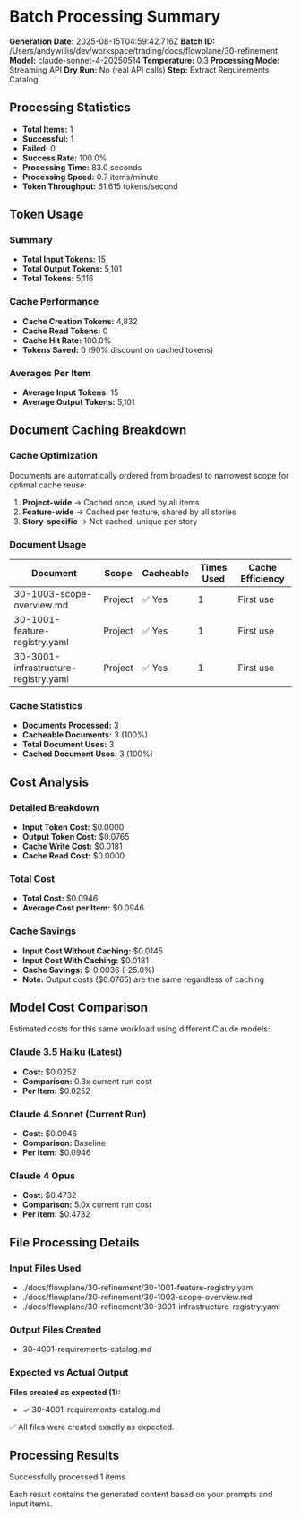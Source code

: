 # Batch Processing Summary

**Generation Date:** 2025-08-15T04:59:42.716Z
**Batch ID:** /Users/andywillis/dev/workspace/trading/docs/flowplane/30-refinement
**Model:** claude-sonnet-4-20250514
**Temperature:** 0.3
**Processing Mode:** Streaming API
**Dry Run:** No (real API calls)
**Step:** Extract Requirements Catalog

## Processing Statistics

- **Total Items:** 1
- **Successful:** 1
- **Failed:** 0
- **Success Rate:** 100.0%
- **Processing Time:** 83.0 seconds
- **Processing Speed:** 0.7 items/minute
- **Token Throughput:** 61.615 tokens/second

## Token Usage

### Summary
- **Total Input Tokens:** 15
- **Total Output Tokens:** 5,101
- **Total Tokens:** 5,116

### Cache Performance
- **Cache Creation Tokens:** 4,832
- **Cache Read Tokens:** 0
- **Cache Hit Rate:** 100.0%
- **Tokens Saved:** 0 (90% discount on cached tokens)

### Averages Per Item
- **Average Input Tokens:** 15
- **Average Output Tokens:** 5,101

## Document Caching Breakdown

### Cache Optimization
Documents are automatically ordered from broadest to narrowest scope for optimal cache reuse:
1. **Project-wide** → Cached once, used by all items
2. **Feature-wide** → Cached per feature, shared by all stories
3. **Story-specific** → Not cached, unique per story

### Document Usage
| Document | Scope | Cacheable | Times Used | Cache Efficiency |
|----------|-------|-----------|------------|------------------|
| 30-1003-scope-overview.md | Project | ✅ Yes | 1 | First use |
| 30-1001-feature-registry.yaml | Project | ✅ Yes | 1 | First use |
| 30-3001-infrastructure-registry.yaml | Project | ✅ Yes | 1 | First use |

### Cache Statistics
- **Documents Processed:** 3
- **Cacheable Documents:** 3 (100%)
- **Total Document Uses:** 3
- **Cached Document Uses:** 3 (100%)


## Cost Analysis

### Detailed Breakdown
- **Input Token Cost:** $0.0000
- **Output Token Cost:** $0.0765
- **Cache Write Cost:** $0.0181
- **Cache Read Cost:** $0.0000

### Total Cost
- **Total Cost:** $0.0946
- **Average Cost per Item:** $0.0946

### Cache Savings
- **Input Cost Without Caching:** $0.0145
- **Input Cost With Caching:** $0.0181
- **Cache Savings:** $-0.0036 (-25.0%)
- **Note:** Output costs ($0.0765) are the same regardless of caching

## Model Cost Comparison

Estimated costs for this same workload using different Claude models:

### Claude 3.5 Haiku (Latest)
- **Cost:** $0.0252
- **Comparison:** 0.3x current run cost
- **Per Item:** $0.0252

### Claude 4 Sonnet (Current Run)
- **Cost:** $0.0946
- **Comparison:** Baseline
- **Per Item:** $0.0946

### Claude 4 Opus
- **Cost:** $0.4732
- **Comparison:** 5.0x current run cost
- **Per Item:** $0.4732

## File Processing Details

### Input Files Used
- ./docs/flowplane/30-refinement/30-1001-feature-registry.yaml
- ./docs/flowplane/30-refinement/30-1003-scope-overview.md
- ./docs/flowplane/30-refinement/30-3001-infrastructure-registry.yaml

### Output Files Created
- 30-4001-requirements-catalog.md

### Expected vs Actual Output
**Files created as expected (1):**
- ✓ 30-4001-requirements-catalog.md

✅ All files were created exactly as expected.

## Processing Results

Successfully processed 1 items


Each result contains the generated content based on your prompts and input items.
